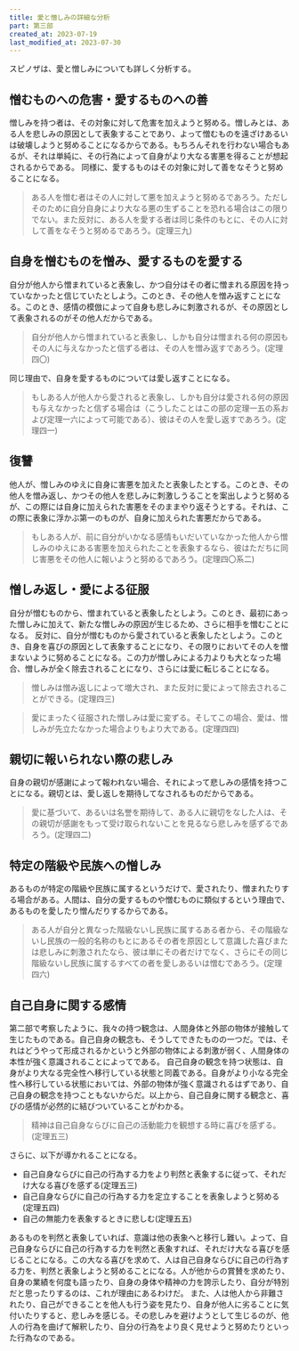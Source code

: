 ```yaml
---
title: 愛と憎しみの詳細な分析
part: 第三部
created_at: 2023-07-19
last_modified_at: 2023-07-30
---
```


スピノザは、愛と憎しみについても詳しく分析する。

## 憎むものへの危害・愛するものへの善

憎しみを持つ者は、その対象に対して危害を加えようと努める。憎しみとは、ある人を悲しみの原因として表象することであり、よって憎むものを遠ざけあるいは破壊しようと努めることになるからである。もちろんそれを行わない場合もあるが、それは単純に、その行為によって自身がより大なる害悪を得ることが想起されるからである。
同様に、愛するものはその対象に対して善をなそうと努めることになる。

>ある人を憎む者はその人に対して悪を加えようと努めるであろう。ただしそのために自分自身により大なる悪の生ずることを恐れる場合はこの限りでない。また反対に、ある人を愛する者は同じ条件のもとに、その人に対して善をなそうと努めるであろう。(定理三九)

## 自身を憎むものを憎み、愛するものを愛する

自分が他人から憎まれていると表象し、かつ自分はその者に憎まれる原因を持っていなかったと信じていたとしよう。このとき、その他人を憎み返すことになる。このとき、感情の模倣によって自身も悲しみに刺激されるが、その原因として表象されるのがその他人だからである。

>自分が他人から憎まれていると表象し、しかも自分は憎まれる何の原因もその人に与えなかったと信ずる者は、その人を憎み返すであろう。(定理四〇)

同じ理由で、自身を愛するものについては愛し返すことになる。

>もしある人が他人から愛されると表象し、しかも自分は愛される何の原因も与えなかったと信ずる場合は（こうしたことはこの部の定理一五の系および定理一六によって可能である）、彼はその人を愛し返すであろう。(定理四一)

## 復讐

他人が、憎しみのゆえに自身に害悪を加えたと表象したとする。このとき、その他人を憎み返し、かつその他人を悲しみに刺激しうることを案出しようと努めるが、この際には自身に加えられた害悪をそのままやり返そうとする。それは、この際に表象に浮かぶ第一のものが、自身に加えられた害悪だからである。

>もしある人が、前に自分がいかなる感情もいだいていなかった他人から憎しみのゆえにある害悪を加えられたことを表象するなら、彼はただちに同じ害悪をその他人に報いようと努めるであろう。(定理四〇系二)

## 憎しみ返し・愛による征服

自分が憎むものから、憎まれていると表象したとしよう。このとき、最初にあった憎しみに加えて、新たな憎しみの原因が生じるため、さらに相手を憎むことになる。
反対に、自分が憎むものから愛されていると表象したとしよう。このとき、自身を喜びの原因として表象することになり、その限りにおいてその人を憎まないように努めることになる。この力が憎しみによる力よりも大となった場合、憎しみが全く除去されることになり、さらには愛に転じることになる。

>憎しみは憎み返しによって増大され、また反対に愛によって除去されることができる。(定理四三)

>愛にまったく征服された憎しみは愛に変ずる。そしてこの場合、愛は、憎しみが先立たなかった場合よりもより大である。(定理四四)

## 親切に報いられない際の悲しみ

自身の親切が感謝によって報われない場合、それによって悲しみの感情を持つことになる。親切とは、愛し返しを期待してなされるものだからである。

>愛に基づいて、あるいは名誉を期待して、ある人に親切をなした人は、その親切が感謝をもって受け取られないことを見るなら悲しみを感ずるであろう。(定理四二)

## 特定の階級や民族への憎しみ

あるものが特定の階級や民族に属するというだけで、愛されたり、憎まれたりする場合がある。人間は、自分の愛するものや憎むものに類似するという理由で、あるものを愛したり憎んだりするからである。

>ある人が自分と異なった階級ないし民族に属するある者から、その階級ないし民族の一般的名称のもとにあるその者を原因として意識した喜びまたは悲しみに刺激されたなら、彼は単にその者だけでなく、さらにその同じ階級ないし民族に属するすべての者を愛しあるいは憎むであろう。(定理四六)

## 自己自身に関する感情

第二部で考察したように、我々の持つ観念は、人間身体と外部の物体が接触して生じたものである。自己自身の観念も、そうしてできたものの一つだ。では、それはどうやって形成されるかというと外部の物体による刺激が弱く、人間身体の本性が強く意識されることによってである。
自己自身の観念を持つ状態は、自身がより大なる完全性へ移行している状態と同義である。自身がより小なる完全性へ移行している状態においては、外部の物体が強く意識されるはずであり、自己自身の観念を持つこともないからだ。以上から、自己自身に関する観念と、喜びの感情が必然的に結びついていることがわかる。

>精神は自己自身ならびに自己の活動能力を観想する時に喜びを感ずる。(定理五三)

さらに、以下が導かれることになる。

- 自己自身ならびに自己の行為する力をより判然と表象するに従って、それだけ大なる喜びを感ずる(定理五三)
- 自己自身ならびに自己の行為する力を定立することを表象しようと努める(定理五四)
- 自己の無能力を表象するときに悲しむ(定理五五)

あるものを判然と表象していれば、意識は他の表象へと移行し難い。よって、自己自身ならびに自己の行為する力を判然と表象すれば、それだけ大なる喜びを感じることになる。この大なる喜びを求めて、人は自己自身ならびに自己の行為する力を、判然と表象しようと努めることになる。人が他からの賞賛を求めたり、自身の業績を何度も語ったり、自身の身体や精神の力を誇示したり、自分が特別だと思ったりするのは、これが理由にあるわけだ。
また、人は他人から非難されたり、自己ができることを他人も行う姿を見たり、自身が他人に劣ることに気付いたりすると、悲しみを感じる。その悲しみを避けようとして生じるのが、他人の行為を曲げて解釈したり、自分の行為をより良く見せようと努めたりといった行為なのである。
